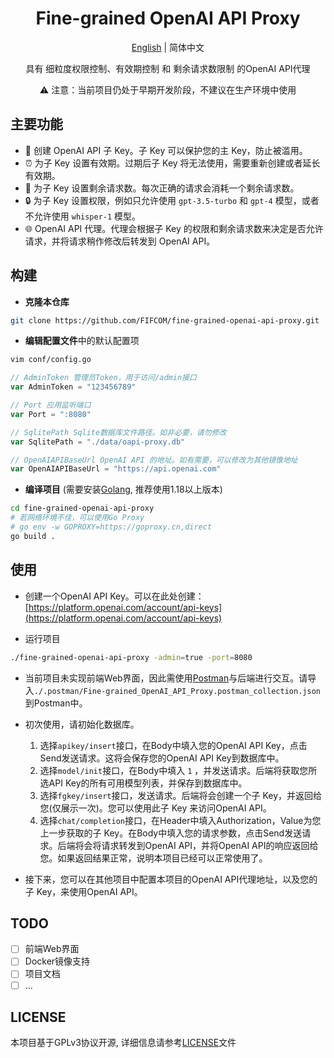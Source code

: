 <div align="center">

<h1 align="center">Fine-grained OpenAI API Proxy</h1>

[English](README.md) | 简体中文

具有 细粒度权限控制、有效期控制 和 剩余请求数限制 的OpenAI API代理

⚠️ 注意：当前项目仍处于早期开发阶段，不建议在生产环境中使用

</div>

## 主要功能

- 🔑 创建 OpenAI API 子 Key。子 Key 可以保护您的主 Key，防止被滥用。
- ⏰ 为子 Key 设置有效期。过期后子 Key 将无法使用，需要重新创建或者延长有效期。
- 🔢 为子 Key 设置剩余请求数。每次正确的请求会消耗一个剩余请求数。
- 🔒 为子 Key 设置权限，例如只允许使用 `gpt-3.5-turbo` 和 `gpt-4` 模型，或者不允许使用 `whisper-1` 模型。
- 🌐 OpenAI API 代理。代理会根据子 Key 的权限和剩余请求数来决定是否允许请求，并将请求稍作修改后转发到 OpenAI API。

## 构建

- **克隆本仓库**
```sh
git clone https://github.com/FIFCOM/fine-grained-openai-api-proxy.git
```

- **编辑配置文件**中的默认配置项
```sh
vim conf/config.go
```

```go
// AdminToken 管理员Token，用于访问/admin接口
var AdminToken = "123456789"

// Port 应用监听端口
var Port = ":8080"

// SqlitePath Sqlite数据库文件路径。如非必要，请勿修改
var SqlitePath = "./data/oapi-proxy.db"

// OpenAIAPIBaseUrl OpenAI API 的地址。如有需要，可以修改为其他镜像地址
var OpenAIAPIBaseUrl = "https://api.openai.com"
```

- **编译项目** (需要安装[Golang](https://go.dev/dl/), 推荐使用1.18以上版本)
```sh
cd fine-grained-openai-api-proxy
# 若网络环境不佳，可以使用Go Proxy
# go env -w GOPROXY=https://goproxy.cn,direct
go build .
```

## 使用

-  创建一个OpenAI API Key。可以在此处创建：[https://platform.openai.com/account/api-keys](https://platform.openai.com/account/api-keys)

-  运行项目
```sh
./fine-grained-openai-api-proxy -admin=true -port=8080
```

- 当前项目未实现前端Web界面，因此需使用[Postman](https://www.postman.com/downloads/)与后端进行交互。请导入`./.postman/Fine-grained_OpenAI_API_Proxy.postman_collection.json`到Postman中。

- 初次使用，请初始化数据库。
    1. 选择`apikey/insert`接口，在Body中填入您的OpenAI API Key，点击Send发送请求。这将会保存您的OpenAI API Key到数据库中。
    2. 选择`model/init`接口，在Body中填入 `1` ，并发送请求。后端将获取您所选API Key的所有可用模型列表，并保存到数据库中。
    3. 选择`fgkey/insert`接口，发送请求。后端将会创建一个子 Key，并返回给您(仅展示一次)。您可以使用此子 Key 来访问OpenAI API。
    4. 选择`chat/completion`接口，在Header中填入Authorization，Value为您上一步获取的子 Key。在Body中填入您的请求参数，点击Send发送请求。后端将会将请求转发到OpenAI API，并将OpenAI API的响应返回给您。如果返回结果正常，说明本项目已经可以正常使用了。

- 接下来，您可以在其他项目中配置本项目的OpenAI API代理地址，以及您的子 Key，来使用OpenAI API。

## TODO

- [ ] 前端Web界面
- [ ] Docker镜像支持
- [ ] 项目文档
- [ ] ...

## LICENSE

本项目基于GPLv3协议开源, 详细信息请参考[LICENSE](./LICENSE)文件